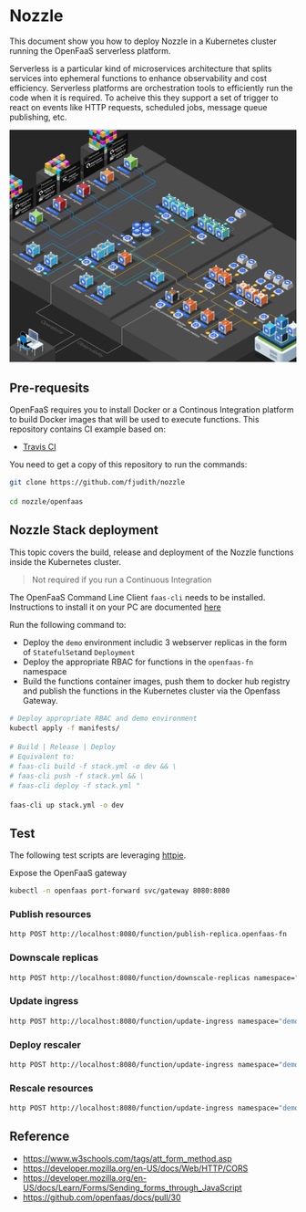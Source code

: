# Nozzle

This document show you how to deploy Nozzle in a Kubernetes cluster running the OpenFaaS serverless platform.

Serverless is a particular kind of microservices architecture that splits services into ephemeral functions to enhance observability and cost efficiency.
Serverless platforms are orchestration tools to efficiently run the code when it is required. To acheive this they support a set of trigger to react on events like HTTP requests, scheduled jobs, message queue publishing, etc.

![architecture](./Nozzle_v3.0.0.png)

## Pre-requesits

OpenFaaS requires you to install Docker or a Continous Integration platform to build Docker images that will be used to execute functions.
This repository contains CI example based on:

* [Travis CI](https://travis-ci.org)

You need to get a copy of this repository to run the commands:

```bash
git clone https://github.com/fjudith/nozzle

cd nozzle/openfaas
```

## Nozzle Stack deployment

This topic covers the build, release and deployment of the Nozzle functions inside the Kubernetes cluster.

> Not required if you run a Continuous Integration

The OpenFaaS Command Line Client `faas-cli` needs to be installed.
Instructions to install it on your PC are documented [here](https://docs.openfaas.com/cli/install/)

Run the following command to:

* Deploy the `demo` environment includic 3 webserver replicas in the form of `StatefulSet`and `Deployment`
* Deploy the appropriate RBAC for functions in the `openfaas-fn` namespace
* Build the functions container images, push them to docker hub registry and publish the functions in the Kubernetes cluster via the Openfass Gateway.

```bash
# Deploy appropriate RBAC and demo environment
kubectl apply -f manifests/

# Build | Release | Deploy
# Equivalent to:
# faas-cli build -f stack.yml -o dev && \
# faas-cli push -f stack.yml && \
# faas-cli deploy -f stack.yml "

faas-cli up stack.yml -o dev
```

## Test

The following test scripts are leveraging [httpie](httpie.org).

Expose the OpenFaaS gateway

```bash
kubectl -n openfaas port-forward svc/gateway 8080:8080
```

### Publish resources

```bash
http POST http://localhost:8080/function/publish-replica.openfaas-fn
```

### Downscale replicas

```bash
http POST http://localhost:8080/function/downscale-replicas namespace="demo" name="web" kind="statefulset" replicas="3" labels='{"app": "nginx", "type": "statefulset"}'
```

### Update ingress

```bash
http POST http://localhost:8080/function/update-ingress namespace="demo" name="web" kind="statefulset" replicas="3" labels='{"app": "nginx", "type": "statefulset"}'
```

### Deploy rescaler

```bash
http POST http://localhost:8080/function/update-ingress namespace="demo" name="nginx-sts" rules='[{"host": "demo-sts.example.com", "http": {"paths": [{"backend": {"serviceName": "frontend", "servicePort": 80}, "path": "/"}]}}]'
```

### Rescale resources

```bash
http POST http://localhost:8080/function/update-ingress namespace="demo" name="nginx-sts"
```

## Reference

* <https://www.w3schools.com/tags/att_form_method.asp>
* <https://developer.mozilla.org/en-US/docs/Web/HTTP/CORS>
* <https://developer.mozilla.org/en-US/docs/Learn/Forms/Sending_forms_through_JavaScript>
* <https://github.com/openfaas/docs/pull/30>
